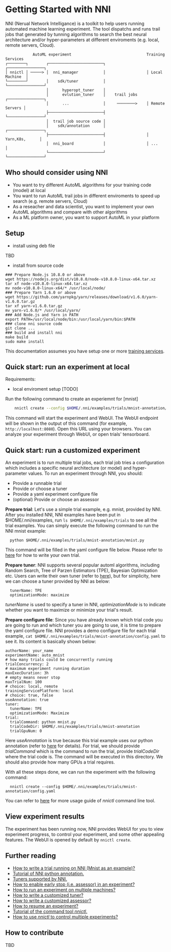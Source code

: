 **Getting Started with NNI**
===
NNI (Nerual Network Intelligance) is a toolkit to help users running automated machine learning experiment. 
The tool dispatchs and runs trail jobs that generated by tunning algorithms to search the best neural architecture and/or hyper-parameters at different enviroments (e.g. local, remote servers, Cloud).

```
            AutoML experiment                                 Training Services
┌────────┐        ┌────────────────────────┐                  ┌────────────────┐
│ nnictl │ ─────> │  nni_manager           │                  │ Local Machine  │
└────────┘        │    sdk/tuner           │                  └────────────────┘
                  │      hyperopt_tuner    │
                  │      evlution_tuner    │    trail jobs    ┌────────────────┐
                  │      ...               │     ────────>    │ Remote Servers │          
                  ├────────────────────────┤                  └────────────────┘
                  │  trail job source code │                  
                  │    sdk/annotation      │                  ┌────────────────┐
                  ├────────────────────────┤                  │ Yarn,K8s,      │
                  │  nni_board             │                  │ ...            │
                  └────────────────────────┘                  └────────────────┘
```
## **Who should consider using NNI**
* You want to try different AutoML algorithms for your training code (model) at local
* You want to run AutoML trail jobs in different enviroments to speed up search (e.g. remote servers, Cloud)
* As a reseacher and data scientist, you want to implement your own AutoML algorithms and compare with other algorithms
* As a ML platform owner, you want to support AutoML in your platform

## **Setup**
* install using deb file

TBD

* install from source code

```
### Prepare Node.js 10.8.0 or above
wget https://nodejs.org/dist/v10.8.0/node-v10.8.0-linux-x64.tar.xz
tar xf node-v10.8.0-linux-x64.tar.xz
mv node-v10.8.0-linux-x64/* /usr/local/node/
### Prepare Yarn 1.6.0 or above
wget https://github.com/yarnpkg/yarn/releases/download/v1.6.0/yarn-v1.6.0.tar.gz
tar xf yarn-v1.6.0.tar.gz
mv yarn-v1.6.0/* /usr/local/yarn/
### Add Node.js and Yarn in PATH
export PATH=/usr/local/node/bin:/usr/local/yarn/bin:$PATH
### clone nni source code
git clone ...
### build and install nni
make build
sudo make install
```

This documentation assumes you have setup one or more [training services]().

## **Quick start: run an experiment at local**
Requirements:
* local enviroment setup [TODO]

Run the following command to create an experiemnt for [mnist]
```bash
    nnictl create --config $HOME/.nni/examples/trials/mnist-annotation/config.yaml
```
This command will start the experiment and WebUI. The WebUI endpoint will be shown in the output of this command (for example, `http://localhost:8080`). Open this URL using your browsers. You can analyze your experiment through WebUI, or open trials' tensorboard.

## **Quick start: run a customized experiment**
An experiment is to run multiple trial jobs, each trial job tries a configuration which includes a specific neural architecture (or model) and hyper-parameter values. To run an experiment through NNI, you should:

* Provide a runnable trial
* Provide or choose a tuner
* Provide a yaml experiment configure file
* (optional) Provide or choose an assessor

**Prepare trial**: Let's use a simple trial example, e.g. mnist, provided by NNI. After you installed NNI, NNI examples have been put in $HOME/.nni/examples, run `ls $HOME/.nni/examples/trials` to see all the trial examples. You can simply execute the following command to run the NNI mnist example: 

      python $HOME/.nni/examples/trials/mnist-annotation/mnist.py

This command will be filled in the yaml configure file below. Please refer to [here]() for how to write your own trial.

**Prepare tuner**: NNI supports several popular automl algorithms, including Random Search, Tree of Parzen Estimators (TPE), Bayesian Optimization etc. Users can write their own tuner (refer to [here]()), but for simplicity, here we can choose a tuner provided by NNI as below:

      tunerName: TPE
      optimizationMode: maximize

*tunerName* is used to specify a tuner in NNI, *optimizationMode* is to indicate whether you want to maximize or minimize your trial's result.

**Prepare configure file**: Since you have already known which trial code you are going to run and which tuner you are going to use, it is time to prepare the yaml configure file. NNI provides a demo configure file for each trial example, `cat $HOME/.nni/examples/trials/mnist-annotation/config.yaml` to see it. Its content is basically shown below:

```
authorName: your_name
experimentName: auto_mnist
# how many trials could be concurrently running
trialConcurrency: 2
# maximum experiment running duration
maxExecDuration: 3h
# empty means never stop
maxTrialNum: 100
# choice: local, remote  
trainingServicePlatform: local
# choice: true, false  
useAnnotation: true
tuner:
  tunerName: TPE
  optimizationMode: Maximize
trial:
  trialCommand: python mnist.py
  trialCodeDir: $HOME/.nni/examples/trials/mnist-annotation
  trialGpuNum: 0
``` 

Here *useAnnotation* is true because this trial example uses our python annotation (refer to [here]() for details). For trial, we should provide *trialCommand* which is the command to run the trial, provide *trialCodeDir* where the trial code is. The command will be executed in this directory. We should also provide how many GPUs a trial requires.

With all these steps done, we can run the experiment with the following command:

      nnictl create --config $HOME/.nni/examples/trials/mnist-annotation/config.yaml

You can refer to [here](NNICTLDOC.md) for more usage guide of *nnictl* command line tool.

## View experiment results
The experiment has been running now, NNI provides WebUI for you to view experiment progress, to control your experiment, and some other appealing features. The WebUI is opened by default by `nnictl create`.

## Further reading
* [How to write a trial running on NNI (Mnist as an example)?](WriteYourTrial.md)
* [Tutorial of NNI python annotation.](../tools/annotation/README.md)
* [Tuners supported by NNI.](../src/sdk/pynni/nni/README.md)
* [How to enable early stop (i.e. assessor) in an experiment?](EnableAssessor.md)
* [How to run an experiment on multiple machines?](RemoteMachineMode.md)
* [How to write a customized tuner?](../examples/tuners/README.md)
* [How to write a customized assessor?](../examples/assessors/README.md)
* [How to resume an experiment?]()
* [Tutorial of the command tool *nnictl*.](NNICTLDOC.md)
* [How to use *nnictl* to control multiple experiments?]()

## How to contribute
TBD
